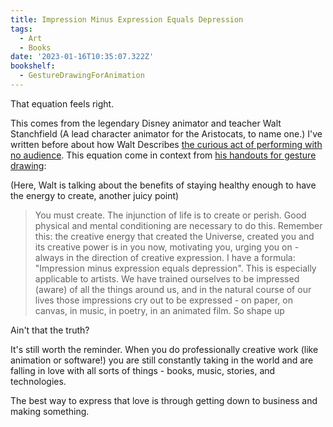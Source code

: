 ```yaml
---
title: Impression Minus Expression Equals Depression
tags:
  - Art
  - Books
date: '2023-01-16T10:35:07.322Z'
bookshelf:
  - GestureDrawingForAnimation
---
```


That equation feels right.

This comes from the legendary Disney animator and teacher Walt Stanchfield (A lead character animator for the Aristocats, to name one.) I've written before about how Walt Describes [the curious act of performing with no audience](/stanchfield). This equation come in context from [his handouts for gesture drawing](https://ia601302.us.archive.org/15/items/Gesture_Drawing_for_Animation/Gesture_Drawing_for_Animation.pdf):

(Here, Walt is talking about the benefits of staying healthy enough to have the energy to create, another juicy point)

> You must create. The injunction of life is to create or perish. Good physical and mental
> conditioning are necessary to do this. Remember this: the creative energy that created the
> Universe, created you and its creative power is in you now, motivating you, urging you on -
> always in the direction of creative expression. I have a formula: "Impression minus expression
> equals depression". This is especially applicable to artists. We have trained ourselves to be
> impressed (aware) of all the things around us, and in the natural course of our lives those
> impressions cry out to be expressed - on paper, on canvas, in music, in poetry, in an
> animated film. So shape up

Ain't that the truth?

It's still worth the reminder. When you do professionally creative work (like animation or software!) you are still constantly taking in the world and are falling in love with all sorts of things - books, music, stories, and technologies.

The best way to express that love is through getting down to business and making something.
